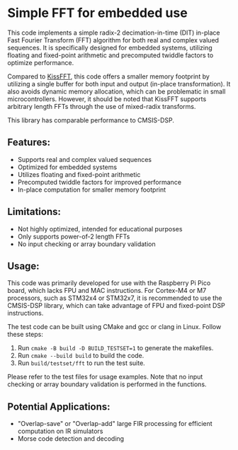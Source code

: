 # Simple FFT for embedded use

This code implements a simple radix-2 decimation-in-time (DIT) in-place Fast Fourier Transform (FFT) algorithm for both real and complex valued sequences. It is specifically designed for embedded systems, utilizing floating and fixed-point arithmetic and precomputed twiddle factors to optimize performance.

Compared to [KissFFT](https://github.com/mborgerding/kissfft), this code offers a smaller memory footprint by utilizing a single buffer for both input and output (in-place transformation). It also avoids dynamic memory allocation, which can be problematic in small microcontrollers. However, it should be noted that KissFFT supports arbitrary length FFTs through the use of mixed-radix transforms.

This library has comparable performance to CMSIS-DSP.


## Features:

- Supports real and complex valued sequences
- Optimized for embedded systems
- Utilizes floating and fixed-point arithmetic
- Precomputed twiddle factors for improved performance
- In-place computation for smaller memory footprint

## Limitations:

- Not highly optimized, intended for educational purposes
- Only supports power-of-2 length FFTs
- No input checking or array boundary validation

## Usage:

This code was primarily developed for use with the Raspberry Pi Pico board, which lacks FPU and MAC instructions. For Cortex-M4 or M7 processors, such as STM32x4 or STM32x7, it is recommended to use the CMSIS-DSP library, which can take advantage of FPU and fixed-point DSP instructions.

The test code can be built using CMake and gcc or clang in Linux. Follow these steps:

1. Run `cmake -B build -D BUILD_TESTSET=1` to generate the makefiles.
2. Run `cmake --build build` to build the code.
3. Run `build/testset/fft` to run the test suite.

Please refer to the test files for usage examples. Note that no input checking or array boundary validation is performed in the functions.

## Potential Applications:

- "Overlap-save" or "Overlap-add" large FIR processing for efficient computation on IR simulators
- Morse code detection and decoding


